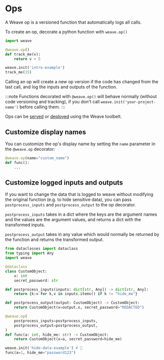 # Ops

A Weave op is a versioned function that automatically logs all calls.

To create an op, decorate a python function with `weave.op()`

```python
import weave

@weave.op()
def track_me(v):
    return v + 5

weave.init('intro-example')
track_me(15)
```

Calling an op will create a new op version if the code has changed from the last call, and log the inputs and outputs of the function.

:::note
Functions decorated with `@weave.op()` will behave normally (without code versioning and tracking), if you don't call `weave.init('your-project-name')` before calling them.
:::

Ops can be [served](/guides/tools/serve) or [deployed](/guides/tools/deploy) using the Weave toolbelt.

## Customize display names

You can customize the op's display name by setting the `name` parameter in the `@weave.op` decorator:

```python
@weave.op(name="custom_name")
def func():
    ...
```

## Customize logged inputs and outputs

If you want to change the data that is logged to weave without modifying the original function (e.g. to hide sensitive data), you can pass `postprocess_inputs` and `postprocess_output` to the op decorator.

`postprocess_inputs` takes in a dict where the keys are the argument names and the values are the argument values, and returns a dict with the transformed inputs.

`postprocess_output` takes in any value which would normally be returned by the function and returns the transformed output.

```py
from dataclasses import dataclass
from typing import Any
import weave

@dataclass
class CustomObject:
    x: int
    secret_password: str

def postprocess_inputs(inputs: dict[str, Any]) -> dict[str, Any]:
    return {k:v for k,v in inputs.items() if k != "hide_me"}

def postprocess_output(output: CustomObject) -> CustomObject:
    return CustomObject(x=output.x, secret_password="REDACTED")

@weave.op(
    postprocess_inputs=postprocess_inputs,
    postprocess_output=postprocess_output,
)
def func(a: int, hide_me: str) -> CustomObject:
    return CustomObject(x=a, secret_password=hide_me)

weave.init('hide-data-example') # 🐝
func(a=1, hide_me="password123")
```
